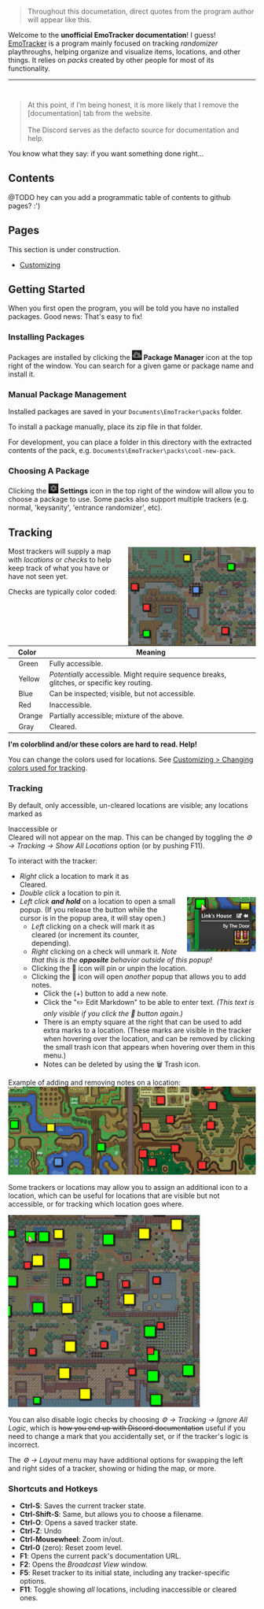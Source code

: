 
<blockquote class="quotable">
	Throughout this documetation, direct quotes from the program author will appear like this.
</blockquote>

Welcome to the **unofficial EmoTracker documentation**! I guess! [EmoTracker](https://emotracker.net/) is a program mainly focused on tracking *randomizer* playthroughs, helping organize and visualize items, locations, and other things. It relies on *packs* created by other people for most of its functionality.


----

<blockquote class="quotable" style="margin-top: 3em;">
	At this point, if I’m being honest, it is more likely that I remove the [documentation] tab from the website.
	<br><br>
	The Discord serves as the defacto source for documentation and help.
</blockquote>

You know what they say: if you want something done right...


## Contents

@TODO hey can you add a programmatic table of contents to github pages? :')


## Pages

This section is under construction.

* [Customizing](customizing)


## Getting Started

When you first open the program, you will be told you have no installed packages. Good news: That's easy to fix!

### Installing Packages

Packages are installed by clicking the **![Package Manager](images/packages.png) Package Manager** icon at the top right of the window. You can search for a given game or package name and install it.

### Manual Package Management

Installed packages are saved in your `Documents\EmoTracker\packs` folder.

To install a package manually, place its zip file in that folder.

For development, you can place a folder in this directory with the extracted contents of the pack, e.g. `Documents\EmoTracker\packs\cool-new-pack`.


### Choosing A Package

Clicking the **![Settings](images/settings.png) Settings** icon in the top right of the window will allow you to choose a package to use. Some packs also support multiple trackers (e.g. normal, 'keysanity', 'entrance randomizer', etc).


## Tracking

<img src="images/map-example.png" alt="Example of a pack's tracker and map" style="float: right; margin: 0 0 0 1em;">

Most trackers will supply a map with *locations* or *checks* to help keep track of what you have or have not seen yet.

Checks are typically color coded:


<table id="accessibility-key">
	<thead>
		<tr>
			<th colspan="2" style='text-align: center;'>Color</th>
			<th style='text-align: center;'>Meaning</th>
		</tr>
	</thead>
	<tbody>
		<tr>
			<td>
				<div class="accessibility-dot accessibility-normal"></div>
			</td>
			<td>Green</td>
			<td>Fully accessible.</td>
		</tr>
		<tr>
			<td>
				<div class="accessibility-dot accessibility-sequencebreak"></div>
			</td>
			<td>Yellow</td>
			<td><em>Potentially</em> accessible. Might require sequence breaks, glitches, or specific key routing.</td>
		</tr>
		<tr>
			<td>
				<div class="accessibility-dot accessibility-inspect"></div>
			</td>
			<td>Blue</td>
			<td>Can be inspected; visible, but not accessible.</td>
		</tr>
		<tr>
			<td>
				<div class="accessibility-dot accessibility-none"></div>
			</td>
			<td>Red</td>
			<td>Inaccessible.</td>
		</tr>
		<tr>
			<td>
				<div class="accessibility-dot accessibility-partial"></div>
			</td>
			<td>Orange</td>
			<td>Partially accessible; mixture of the above.</td>
		</tr>
		<tr>
			<td>
				<div class="accessibility-dot accessibility-cleared"></div>
			</td>
			<td>Gray</td>
			<td>Cleared.</td>
		</tr>
	</tbody>
</table>

**I'm colorblind and/or these colors are hard to read. Help!**

You can change the colors used for locations. See [Customizing > Changing colors used for tracking](customizing#Changing_colors_used_for_tracking).


### Tracking

By default, only accessible, un-cleared locations are visible; any locations marked as <div class="accessibility-dot accessibility-none"></div> Inaccessible or <div class="accessibility-dot accessibility-cleared"></div> Cleared will not appear on the map. This can be changed by toggling the *⚙️ &rarr; Tracking &rarr; Show All Locations* option (or by pushing F11).


To interact with the tracker:

* *Right* click a location to mark it as <div class="accessibility-dot accessibility-cleared"></div> Cleared.
* *Double click* a location to pin it.
* <img src="images/location-popup.png" alt="Image of a location popup menu" style="float: right; margin: 0 0 0 1em;"> *Left click **and hold*** on a location to open a small popup. (If you release the button while the cursor is in the popup area, it will stay open.)
	* *Left* clicking on a check will mark it as cleared (or increment its counter, depending).
	* *Right* clicking on a check will unmark it. *Note that this is the **opposite** behavior outside of this popup!*
	* Clicking the 📌 icon will pin or unpin the location.
	* Clicking the 📝 icon will open *another* popup that allows you to add notes.
		* Click the (+) button to add a new note.
		* Click the "✏️ Edit Markdown" to be able to enter text. *(This text is only visible if you click the 📝 button again.)*
		* There is an empty square at the right that can be used to add extra marks to a location. (These marks are visible in the tracker when hovering over the location, and can be removed by clicking the small trash icon that appears when hovering over them in this menu.)
		* Notes can be deleted by using the 🗑 Trash icon.

Example of adding and removing notes on a location:
![GIF example of adding a note to a location](images/tedium.gif)

Some trackers or locations may allow you to assign an additional icon to a location, which can be useful for locations that are visible but not accessible, or for tracking which location goes where.

![GIF example of adding marks to track which which entrances go where](images/location-tracking.gif)


You can also disable logic checks by choosing *⚙️ &rarr; Tracking &rarr; Ignore All Logic*, which is ~~how you end up with Discord documentation~~ useful if you need to change a mark that you accidentally set, or if the tracker's logic is incorrect. 

The *⚙️ &rarr; Layout* menu may have additional options for swapping the left and right sides of a tracker, showing or hiding the map, or more.


### Shortcuts and Hotkeys

* **Ctrl-S**: Saves the current tracker state.
* **Ctrl-Shift-S**: Same, but allows you to choose a filename.
* **Ctrl-O**: Opens a saved tracker state.
* **Ctrl-Z**: Undo
* **Ctrl-Mousewheel**: Zoom in/out.
* **Ctrl-0** (zero): Reset zoom level.
* **F1**: Opens the current pack's documentation URL.
* **F2**: Opens the *Broadcast View* window.
* **F5**: Reset tracker to its initial state, including any tracker-specific options.
* **F11**: Toggle showing *all* locations, including inaccessible or cleared ones.

